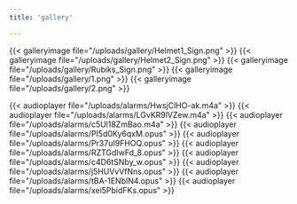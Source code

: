 ```yaml
---
title: 'gallery'

---
```


{{< galleryimage file="/uploads/gallery/Helmet1_Sign.png" >}}
{{< galleryimage file="/uploads/gallery/Helmet2_Sign.png" >}}
{{< galleryimage file="/uploads/gallery/Rubiks_Sign.png" >}}
{{< galleryimage file="/uploads/gallery/1.png" >}}
{{< galleryimage file="/uploads/gallery/2.png" >}}

{{< audioplayer file="/uploads/alarms/HwsjClHO-ak.m4a" >}}
{{< audioplayer file="/uploads/alarms/LGvKR9lVZew.m4a" >}}
{{< audioplayer file="/uploads/alarms/c5Ul18ZmBao.m4a" >}}
{{< audioplayer file="/uploads/alarms/PI5d0Ky6qxM.opus" >}}
{{< audioplayer file="/uploads/alarms/Pr37uI9FHOQ.opus" >}}
{{< audioplayer file="/uploads/alarms/RZTGdIwFd_8.opus" >}}
{{< audioplayer file="/uploads/alarms/c4D6tSNby_w.opus" >}}
{{< audioplayer file="/uploads/alarms/j5HUVvVfNns.opus" >}}
{{< audioplayer file="/uploads/alarms/tBA-1ENblN4.opus" >}}
{{< audioplayer file="/uploads/alarms/xei5PbidFKs.opus" >}}
